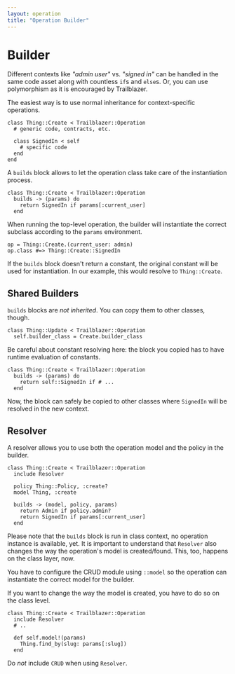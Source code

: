 ```yaml
---
layout: operation
title: "Operation Builder"
---
```


# Builder

Different contexts like _"admin user"_ vs. _"signed in"_ can be handled in the same code asset along with countless `if`s and `else`s. Or, you can use polymorphism as it is encouraged by Trailblazer.

The easiest way is to use normal inheritance for context-specific operations.


    class Thing::Create < Trailblazer::Operation
      # generic code, contracts, etc.

      class SignedIn < self
        # specific code
      end
    end


A `builds` block allows to let the operation class take care of the instantiation process.

    class Thing::Create < Trailblazer::Operation
      builds -> (params) do
        return SignedIn if params[:current_user]
      end

When running the top-level operation, the builder will instantiate the correct subclass according to the `params` environment.


    op = Thing::Create.(current_user: admin)
    op.class #=> Thing::Create::SignedIn


If the `builds` block doesn't return a constant, the original constant will be used for instantiation. In our example, this would resolve to `Thing::Create`.

## Shared Builders

`builds` blocks are _not inherited_. You can copy them to other classes, though.


    class Thing::Update < Trailblazer::Operation
      self.builder_class = Create.builder_class


Be careful about constant resolving here: the block you copied has to have runtime evaluation of constants.


    class Thing::Create < Trailblazer::Operation
      builds -> (params) do
        return self::SignedIn if # ...
      end


Now, the block can safely be copied to other classes where `SignedIn` will be resolved in the new context.

## Resolver

A resolver allows you to use both the operation model and the policy in the builder.


    class Thing::Create < Trailblazer::Operation
      include Resolver

      policy Thing::Policy, :create?
      model Thing, :create

      builds -> (model, policy, params)
        return Admin if policy.admin?
        return SignedIn if params[:current_user]
      end


Please note that the `builds` block is run in class context, no operation instance is available, yet. It is important to understand that `Resolver` also changes the way the operation's model is created/found. This, too, happens on the class layer, now.

You have to configure the CRUD module using `::model` so the operation can instantiate the correct model for the builder.

If you want to change the way the model is created, you have to do so on the class level.


    class Thing::Create < Trailblazer::Operation
      include Resolver
      # ..

      def self.model!(params)
        Thing.find_by(slug: params[:slug])
      end


Do _not_ include `CRUD` when using `Resolver`.
